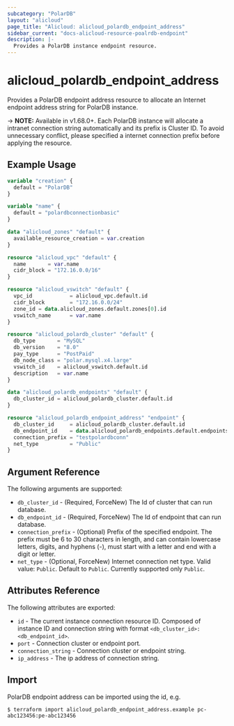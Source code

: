 ```yaml
---
subcategory: "PolarDB"
layout: "alicloud"
page_title: "Alicloud: alicloud_polardb_endpoint_address"
sidebar_current: "docs-alicloud-resource-poalrdb-endpoint"
description: |-
  Provides a PolarDB instance endpoint resource.
---
```


# alicloud\_polardb\_endpoint_address

Provides a PolarDB endpoint address resource to allocate an Internet endpoint address string for PolarDB instance.

-> **NOTE:** Available in v1.68.0+. Each PolarDB instance will allocate a intranet connection string automatically and its prefix is Cluster ID.
 To avoid unnecessary conflict, please specified a internet connection prefix before applying the resource.

## Example Usage

```terraform
variable "creation" {
  default = "PolarDB"
}

variable "name" {
  default = "polardbconnectionbasic"
}

data "alicloud_zones" "default" {
  available_resource_creation = var.creation
}

resource "alicloud_vpc" "default" {
  name       = var.name
  cidr_block = "172.16.0.0/16"
}

resource "alicloud_vswitch" "default" {
  vpc_id            = alicloud_vpc.default.id
  cidr_block        = "172.16.0.0/24"
  zone_id = data.alicloud_zones.default.zones[0].id
  vswitch_name      = var.name
}

resource "alicloud_polardb_cluster" "default" {
  db_type       = "MySQL"
  db_version    = "8.0"
  pay_type      = "PostPaid"
  db_node_class = "polar.mysql.x4.large"
  vswitch_id    = alicloud_vswitch.default.id
  description   = var.name
}

data "alicloud_polardb_endpoints" "default" {
  db_cluster_id = alicloud_polardb_cluster.default.id
}

resource "alicloud_polardb_endpoint_address" "endpoint" {
  db_cluster_id     = alicloud_polardb_cluster.default.id
  db_endpoint_id    = data.alicloud_polardb_endpoints.default.endpoints[0].db_endpoint_id
  connection_prefix = "testpolardbconn"
  net_type          = "Public"
}
```

## Argument Reference

The following arguments are supported:

* `db_cluster_id` - (Required, ForceNew) The Id of cluster that can run database.
* `db_endpoint_id` - (Required, ForceNew) The Id of endpoint that can run database.
* `connection_prefix` - (Optional) Prefix of the specified endpoint. The prefix must be 6 to 30 characters in length, and can contain lowercase letters, digits, and hyphens (-), must start with a letter and end with a digit or letter.
* `net_type` - (Optional, ForceNew) Internet connection net type. Valid value: `Public`. Default to `Public`. Currently supported only `Public`.

## Attributes Reference

The following attributes are exported:

* `id` - The current instance connection resource ID. Composed of instance ID and connection string with format `<db_cluster_id>:<db_endpoint_id>`.
* `port` - Connection cluster or endpoint port.
* `connection_string` - Connection cluster or endpoint string.
* `ip_address` - The ip address of connection string.

## Import

PolarDB endpoint address can be imported using the id, e.g.

```
$ terraform import alicloud_polardb_endpoint_address.example pc-abc123456:pe-abc123456
```